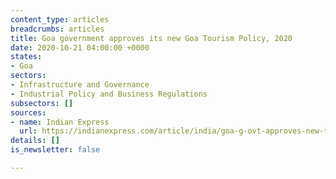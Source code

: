 ```yaml
---
content_type: articles
breadcrumbs: articles
title: Goa government approves its new Goa Tourism Policy, 2020
date: 2020-10-21 04:00:00 +0000
states:
- Goa
sectors:
- Infrastructure and Governance
- Industrial Policy and Business Regulations
subsectors: []
sources:
- name: Indian Express
  url: https://indianexpress.com/article/india/goa-g-ovt-approves-new-tourism-policy6730490/
details: []
is_newsletter: false

---
```

